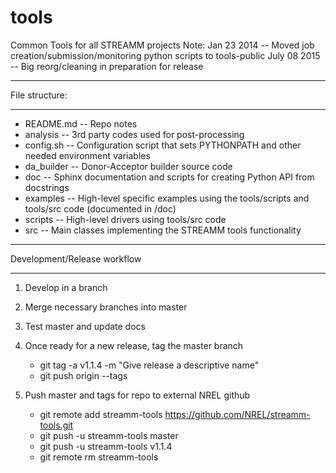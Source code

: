 tools
=====

Common Tools for all STREAMM projects
Note:
  Jan  23 2014 -- Moved job creation/submission/monitoring python scripts to tools-public
  July 08 2015 -- Big reorg/cleaning in preparation for release


*****************
File structure:
*****************

- README.md  -- Repo notes
- analysis   -- 3rd party codes used for post-processing
- config.sh  -- Configuration script that sets PYTHONPATH and other needed environment variables
- da_builder -- Donor-Acceptor builder source code
- doc        -- Sphinx documentation and scripts for creating Python API from docstrings
- examples   -- High-level specific examples using the tools/scripts and tools/src code (documented in /doc)
- scripts    -- High-level drivers using tools/src code
- src        -- Main classes implementing the STREAMM tools functionality

********************************
Development/Release workflow
********************************

1. Develop in a branch

2. Merge necessary branches into master

3. Test master and update docs

4. Once ready for a new release, tag the master branch
   *  git tag -a v1.1.4 -m "Give release a descriptive name"
   *  git push origin --tags

5. Push master and tags for repo to external NREL github
   *  git remote add streamm-tools  https://github.com/NREL/streamm-tools.git
   *  git push -u streamm-tools  master
   *  git push -u streamm-tools  v1.1.4
   *  git remote rm streamm-tools
